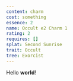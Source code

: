 ```yaml
---
content: charm
cost: something
essence: 2
name: Occult e2 Charm 1
rating: 2
requires: []
splat: Second Sunrise
trait: Occult
tree: Exorcist
---
```


Hello **world**!
